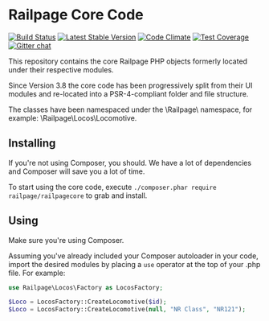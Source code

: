 # Railpage Core Code

[![Build Status](https://travis-ci.org/railpage/railpagecore.svg?branch=master)](https://travis-ci.org/railpage/railpagecore) [![Latest Stable Version](https://poser.pugx.org/railpage/railpagecore/v/stable.svg)](https://packagist.org/packages/railpage/railpagecore) [![Code Climate](https://codeclimate.com/github/railpage/railpagecore/badges/gpa.svg)](https://codeclimate.com/github/railpage/railpagecore) [![Test Coverage](https://codeclimate.com/github/railpage/railpagecore/badges/coverage.svg)](https://codeclimate.com/github/railpage/railpagecore/coverage) [![Gitter chat](https://badges.gitter.im/railpage/railpagecore.png)](https://gitter.im/railpage/railpagecore)

This repository contains the core Railpage PHP objects formerly located under their respective modules. 

Since Version 3.8 the core code has been progressively split from their UI modules and re-located into a PSR-4-compliant folder and file structure. 

The classes have been namespaced under the \Railpage\ namespace, for example: \Railpage\Locos\Locomotive. 

## Installing

If you're not using Composer, you should. We have a lot of dependencies and Composer will save you a lot of time. 

To start using the core code, execute `./composer.phar require railpage/railpagecore` to grab and install. 

## Using

Make sure you're using Composer. 

Assuming you've already included your Composer autoloader in your code, import the desired modules by placing a `use` operator at the top of your .php file. For example: 

````php
use Railpage\Locos\Factory as LocosFactory;

$Loco = LocosFactory::CreateLocomotive($id);
$Loco = LocosFactory::CreateLocomotive(null, "NR Class", "NR121"); 
````
